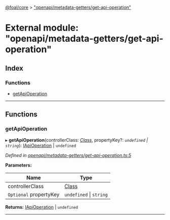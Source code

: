 [@foal/core](../README.md) > ["openapi/metadata-getters/get-api-operation"](../modules/_openapi_metadata_getters_get_api_operation_.md)

# External module: "openapi/metadata-getters/get-api-operation"

## Index

### Functions

* [getApiOperation](_openapi_metadata_getters_get_api_operation_.md#getapioperation)

---

## Functions

<a id="getapioperation"></a>

###  getApiOperation

▸ **getApiOperation**(controllerClass: *[Class](_core_class_interface_.md#class)*, propertyKey?: *`undefined` \| `string`*): [IApiOperation](../interfaces/_openapi_interfaces_.iapioperation.md) \| `undefined`

*Defined in [openapi/metadata-getters/get-api-operation.ts:5](https://github.com/FoalTS/foal/blob/7934e4d7/packages/core/src/openapi/metadata-getters/get-api-operation.ts#L5)*

**Parameters:**

| Name | Type |
| ------ | ------ |
| controllerClass | [Class](_core_class_interface_.md#class) |
| `Optional` propertyKey | `undefined` \| `string` |

**Returns:** [IApiOperation](../interfaces/_openapi_interfaces_.iapioperation.md) \| `undefined`

___


